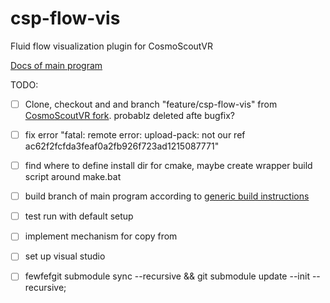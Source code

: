 # csp-flow-vis

Fluid flow visualization plugin for CosmoScoutVR

[Docs of main program](https://github.com/cosmoscout/cosmoscout-vr/tree/develop/docs)

TODO:
- [ ] Clone, checkout and and branch "feature/csp-flow-vis" from [CosmoScoutVR fork](https://git.geomar.de/arena/cosmoscout-vr.git). probablz deleted afte bugfix?
- [ ] fix error "fatal: remote error: upload-pack: not our ref ac62f2fcfda3feaf0a2fb926f723ad1215087771"
- [ ] find where to define install dir for cmake, maybe create wrapper build script around make.bat
- [ ] build branch of main program according to [generic build instructions](https://github.com/cosmoscout/cosmoscout-vr/blob/develop/docs/install.md) 
- [ ] test run with default setup
- [ ] implement mechanism for copy from 
- [ ] set up visual studio 
- [ ] fewfefgit submodule sync --recursive && git submodule update --init --recursive;




